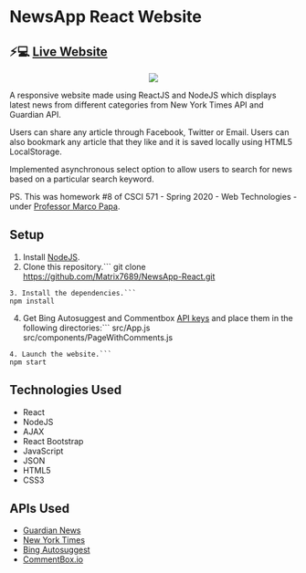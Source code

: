 # NewsApp React Website
## ⚡💻 [Live Website](http://hw8react.appspot.com/)
<div align="center"><img src="https://i.imgur.com/9c2ZSGX.png"/></div>

A responsive website made using ReactJS and NodeJS which displays latest news from different categories from New York Times API and Guardian API.

Users can share any article through Facebook, Twitter or Email. Users can also bookmark any article that they like and it is saved locally using HTML5 LocalStorage.

Implemented asynchronous select option to allow users to search for news based on a particular search keyword.

PS. This was homework #8 of CSCI 571 - Spring 2020 - Web Technologies - under [Professor Marco Papa](https://viterbi.usc.edu/directory/faculty/Papa/Marco).

## Setup
1. Install [NodeJS](https://github.com/Matrix7689/NewsApp-React.git).
2. Clone this repository.```
git clone https://github.com/Matrix7689/NewsApp-React.git
```
3. Install the dependencies.```
npm install
```
4. Get Bing Autosuggest and Commentbox [API keys](https://github.com/Matrix7689/NewsApp-React) and place them in the following directories:```
src/App.js
src/components/PageWithComments.js
```
4. Launch the website.```
npm start
```

## Technologies Used
- React
- NodeJS
- AJAX
- React Bootstrap
- JavaScript
- JSON
- HTML5
- CSS3

## APIs Used
- [Guardian News](https://open-platform.theguardian.com/documentation/)
- [New York Times](https://developer.nytimes.com/get-started)
- [Bing Autosuggest](https://azure.microsoft.com/en-us/services/cognitive-services/autosuggest/)
- [CommentBox.io](https://dashboard.commentbox.io/)
